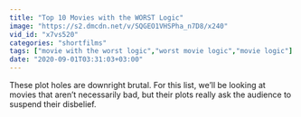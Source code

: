 ```yaml
---
title: "Top 10 Movies with the WORST Logic"
image: "https://s2.dmcdn.net/v/SQGEO1VHSPha_n7D8/x240"
vid_id: "x7vs520"
categories: "shortfilms"
tags: ["movie with the worst logic","worst movie logic","movie logic"]
date: "2020-09-01T03:31:03+03:00"
---
```

These plot holes are downright brutal. For this list, we’ll be looking at movies that aren’t necessarily bad, but their plots really ask the audience to suspend their disbelief.
